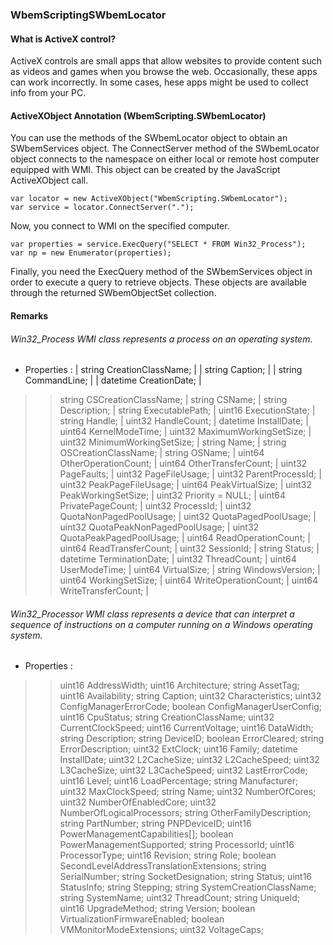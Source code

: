 ### WbemScriptingSWbemLocator
#### What is ActiveX control?
ActiveX controls are small apps that allow websites to provide content such as videos and games when you browse the web. Occasionally, these apps can work incorrectly. In some cases, hese apps might be used to collect info from your PC. 

#### ActiveXObject Annotation (WbemScripting.SWbemLocator)
You can use the methods of the SWbemLocator object to obtain an SWbemServices object. The ConnectServer method of the SWbemLocator object connects to the namespace on either local or remote host computer equipped with WMI. This object can be created by the JavaScript ActiveXObject call.
   
    var locator = new ActiveXObject("WbemScripting.SWbemLocator");
	var service = locator.ConnectServer(".");
   
Now,  you connect to WMI on the specified computer.
   
    var properties = service.ExecQuery("SELECT * FROM Win32_Process");
	var np = new Enumerator(properties);
   
Finally, you need the ExecQuery method of the SWbemServices object in order to execute a query to retrieve objects. These objects are available through the returned SWbemObjectSet collection.

#### Remarks
###### Win32_Process WMI class represents a process on an operating system.
- Properties :
| string   CreationClassName; |
| string   Caption; |
| string   CommandLine; |
| datetime CreationDate; |
>>string   CSCreationClassName; |
>>string   CSName; |
>>string   Description; |
>>string   ExecutablePath; |
>>uint16   ExecutionState; |
>>string   Handle; |
>>uint32   HandleCount; |
>>datetime InstallDate; |
>>uint64   KernelModeTime; |
>>uint32   MaximumWorkingSetSize; |
>>uint32   MinimumWorkingSetSize; |
>>string   Name; |
>>string   OSCreationClassName; |
>>string   OSName; |
>>uint64   OtherOperationCount; |
>>uint64   OtherTransferCount; |
>>uint32   PageFaults; |
>>uint32   PageFileUsage; |
>>uint32   ParentProcessId; |
>>uint32   PeakPageFileUsage; |
>>uint64   PeakVirtualSize; |
>>uint32   PeakWorkingSetSize; |
>>uint32   Priority = NULL; |
>>uint64   PrivatePageCount; |
>>uint32   ProcessId; |
>>uint32   QuotaNonPagedPoolUsage; |
>>uint32   QuotaPagedPoolUsage; |
>>uint32   QuotaPeakNonPagedPoolUsage; |
>>uint32   QuotaPeakPagedPoolUsage; |
>>uint64   ReadOperationCount; |
>>uint64   ReadTransferCount; |
>>uint32   SessionId; |
>>string   Status; |
>>datetime TerminationDate; |
>>uint32   ThreadCount; |
>>uint64   UserModeTime; |
>>uint64   VirtualSize; |
>>string   WindowsVersion; |
>>uint64   WorkingSetSize; |
>>uint64   WriteOperationCount; |
>>uint64   WriteTransferCount; |

###### Win32_Processor WMI class represents a device that can interpret a sequence of instructions on a computer running on a Windows operating system.
- Properties :
>>uint16   AddressWidth;
>>uint16   Architecture;
>>string   AssetTag;
>>uint16   Availability;
>>string   Caption;
>>uint32   Characteristics;
>>uint32   ConfigManagerErrorCode;
>>boolean  ConfigManagerUserConfig;
>>uint16   CpuStatus;
>>string   CreationClassName;
>>uint32   CurrentClockSpeed;
>>uint16   CurrentVoltage;
>>uint16   DataWidth;
>>string   Description;
>>string   DeviceID;
>>boolean  ErrorCleared;
>>string   ErrorDescription;
>>uint32   ExtClock;
>>uint16   Family;
>>datetime InstallDate;
>>uint32   L2CacheSize;
>>uint32   L2CacheSpeed;
>>uint32   L3CacheSize;
>>uint32   L3CacheSpeed;
>>uint32   LastErrorCode;
>>uint16   Level;
>>uint16   LoadPercentage;
>>string   Manufacturer;
>>uint32   MaxClockSpeed;
>>string   Name;
>>uint32   NumberOfCores;
>>uint32   NumberOfEnabledCore;
>>uint32   NumberOfLogicalProcessors;
>>string   OtherFamilyDescription;
>>string   PartNumber;
>>string   PNPDeviceID;
>>uint16   PowerManagementCapabilities[];
>>boolean  PowerManagementSupported;
>>string   ProcessorId;
>>uint16   ProcessorType;
>>uint16   Revision;
>>string   Role;
>>boolean  SecondLevelAddressTranslationExtensions;
>>string   SerialNumber;
>>string   SocketDesignation;
>>string   Status;
>>uint16   StatusInfo;
>>string   Stepping;
>>string   SystemCreationClassName;
>>string   SystemName;
>>uint32   ThreadCount;
>>string   UniqueId;
>>uint16   UpgradeMethod;
>>string   Version;
>>boolean  VirtualizationFirmwareEnabled;
>>boolean  VMMonitorModeExtensions;
>>uint32   VoltageCaps;